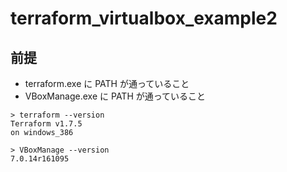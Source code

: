 # terraform_virtualbox_example2

## 前提
* terraform.exe に PATH が通っていること
* VBoxManage.exe に PATH が通っていること

```
> terraform --version
Terraform v1.7.5
on windows_386

> VBoxManage --version    
7.0.14r161095
```
